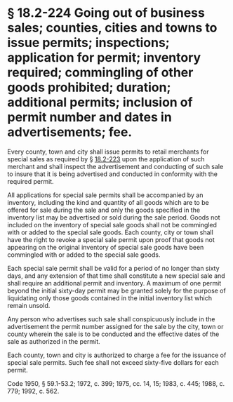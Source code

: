 # § 18.2-224 Going out of business sales; counties, cities and towns to issue permits; inspections; application for permit; inventory required; commingling of other goods prohibited; duration; additional permits; inclusion of permit number and dates in advertisements; fee.

<p>Every county, town and city shall issue permits to retail merchants for special sales as required by § <a href='http://law.lis.virginia.gov/vacode/18.2-223/'>18.2-223</a> upon the application of such merchant and shall inspect the advertisement and conducting of such sale to insure that it is being advertised and conducted in conformity with the required permit.</p><p>All applications for special sale permits shall be accompanied by an inventory, including the kind and quantity of all goods which are to be offered for sale during the sale and only the goods specified in the inventory list may be advertised or sold during the sale period. Goods not included on the inventory of special sale goods shall not be commingled with or added to the special sale goods. Each county, city or town shall have the right to revoke a special sale permit upon proof that goods not appearing on the original inventory of special sale goods have been commingled with or added to the special sale goods.</p><p>Each special sale permit shall be valid for a period of no longer than sixty days, and any extension of that time shall constitute a new special sale and shall require an additional permit and inventory. A maximum of one permit beyond the initial sixty-day permit may be granted solely for the purpose of liquidating only those goods contained in the initial inventory list which remain unsold.</p><p>Any person who advertises such sale shall conspicuously include in the advertisement the permit number assigned for the sale by the city, town or county wherein the sale is to be conducted and the effective dates of the sale as authorized in the permit.</p><p>Each county, town and city is authorized to charge a fee for the issuance of special sale permits. Such fee shall not exceed sixty-five dollars for each permit.</p><p>Code 1950, § 59.1-53.2; 1972, c. 399; 1975, cc. 14, 15; 1983, c. 445; 1988, c. 779; 1992, c. 562.</p>